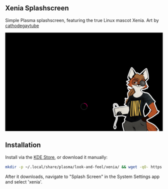 ## Xenia Splashscreen
Simple Plasma splashscreen, featuring the true Linux mascot Xenia. Art by [cathodegaytube](https://twitter.com/cathodegaytube/)

![splashscreen preview](./contents/previews/splash.png)

## Installation
Install via the [KDE Store](https://store.kde.org/p/2242229/), or download it manually:
```bash
mkdir -p ~/.local/share/plasma/look-and-feel/xenia/ && wget -qO- https://github.com/astro-cyberpaws/xenia-kde6/releases/download/v0.1/xenia.tar.gz | gunzip | tar xf - -C ~/.local/share/plasma/look-and-feel/xenia/
```
After it downloads, navigate to "Splash Screen" in the System Settings app and select 'xenia'.

